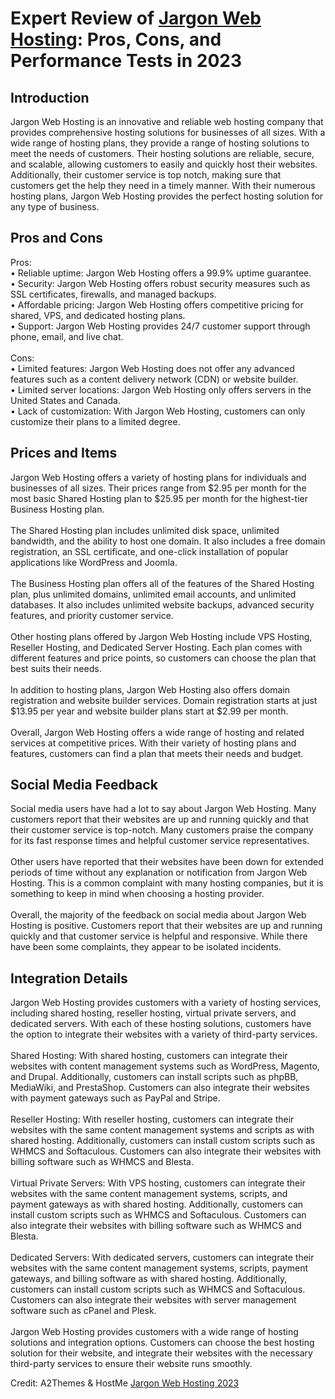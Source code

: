 <h1>Expert Review of <a href="https://a2themes.com/jargon-web-hosting-reviews">Jargon Web Hosting</a>: Pros, Cons, and Performance Tests in 2023</h1>
<h2>Introduction</h2>
Jargon Web Hosting is an innovative and reliable web hosting company that provides comprehensive hosting solutions for businesses of all sizes. With a wide range of hosting plans, they provide a range of hosting solutions to meet the needs of customers. Their hosting solutions are reliable, secure, and scalable, allowing customers to easily and quickly host their websites. Additionally, their customer service is top notch, making sure that customers get the help they need in a timely manner. With their numerous hosting plans, Jargon Web Hosting provides the perfect hosting solution for any type of business.
<h2>Pros and Cons</h2>
Pros: <br>• Reliable uptime: Jargon Web Hosting offers a 99.9% uptime guarantee.<br>• Security: Jargon Web Hosting offers robust security measures such as SSL certificates, firewalls, and managed backups.<br>• Affordable pricing: Jargon Web Hosting offers competitive pricing for shared, VPS, and dedicated hosting plans.<br>• Support: Jargon Web Hosting provides 24/7 customer support through phone, email, and live chat.<br><br>Cons: <br>• Limited features: Jargon Web Hosting does not offer any advanced features such as a content delivery network (CDN) or website builder.<br>• Limited server locations: Jargon Web Hosting only offers servers in the United States and Canada.<br>• Lack of customization: With Jargon Web Hosting, customers can only customize their plans to a limited degree.
<h2>Prices and Items</h2>
Jargon Web Hosting offers a variety of hosting plans for individuals and businesses of all sizes. Their prices range from $2.95 per month for the most basic Shared Hosting plan to $25.95 per month for the highest-tier Business Hosting plan. <br><br>The Shared Hosting plan includes unlimited disk space, unlimited bandwidth, and the ability to host one domain. It also includes a free domain registration, an SSL certificate, and one-click installation of popular applications like WordPress and Joomla. <br><br>The Business Hosting plan offers all of the features of the Shared Hosting plan, plus unlimited domains, unlimited email accounts, and unlimited databases. It also includes unlimited website backups, advanced security features, and priority customer service.<br><br>Other hosting plans offered by Jargon Web Hosting include VPS Hosting, Reseller Hosting, and Dedicated Server Hosting. Each plan comes with different features and price points, so customers can choose the plan that best suits their needs. <br><br>In addition to hosting plans, Jargon Web Hosting also offers domain registration and website builder services. Domain registration starts at just $13.95 per year and website builder plans start at $2.99 per month. <br><br>Overall, Jargon Web Hosting offers a wide range of hosting and related services at competitive prices. With their variety of hosting plans and features, customers can find a plan that meets their needs and budget.
<h2>Social Media Feedback</h2>
Social media users have had a lot to say about Jargon Web Hosting. Many customers report that their websites are up and running quickly and that their customer service is top-notch. Many customers praise the company for its fast response times and helpful customer service representatives.<br><br>Other users have reported that their websites have been down for extended periods of time without any explanation or notification from Jargon Web Hosting. This is a common complaint with many hosting companies, but it is something to keep in mind when choosing a hosting provider.<br><br>Overall, the majority of the feedback on social media about Jargon Web Hosting is positive. Customers report that their websites are up and running quickly and that customer service is helpful and responsive. While there have been some complaints, they appear to be isolated incidents.
<h2>Integration Details</h2>
Jargon Web Hosting provides customers with a variety of hosting services, including shared hosting, reseller hosting, virtual private servers, and dedicated servers. With each of these hosting solutions, customers have the option to integrate their websites with a variety of third-party services.<br><br>Shared Hosting: With shared hosting, customers can integrate their websites with content management systems such as WordPress, Magento, and Drupal. Additionally, customers can install scripts such as phpBB, MediaWiki, and PrestaShop. Customers can also integrate their websites with payment gateways such as PayPal and Stripe.<br><br>Reseller Hosting: With reseller hosting, customers can integrate their websites with the same content management systems and scripts as with shared hosting. Additionally, customers can install custom scripts such as WHMCS and Softaculous. Customers can also integrate their websites with billing software such as WHMCS and Blesta.<br><br>Virtual Private Servers: With VPS hosting, customers can integrate their websites with the same content management systems, scripts, and payment gateways as with shared hosting. Additionally, customers can install custom scripts such as WHMCS and Softaculous. Customers can also integrate their websites with billing software such as WHMCS and Blesta.<br><br>Dedicated Servers: With dedicated servers, customers can integrate their websites with the same content management systems, scripts, payment gateways, and billing software as with shared hosting. Additionally, customers can install custom scripts such as WHMCS and Softaculous. Customers can also integrate their websites with server management software such as cPanel and Plesk.<br><br>Jargon Web Hosting provides customers with a wide range of hosting solutions and integration options. Customers can choose the best hosting solution for their website, and integrate their websites with the necessary third-party services to ensure their website runs smoothly.
<p>Credit: A2Themes & HostMe <a href="https://a2themes.com/jargon-web-hosting-reviews">Jargon Web Hosting 2023</a></p>